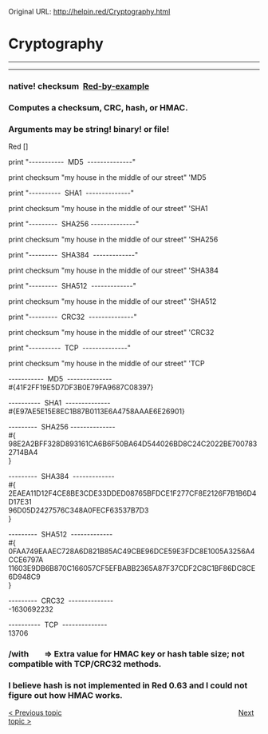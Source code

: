 Original URL: <http://helpin.red/Cryptography.html>

# Cryptography

* * *

* * *

### native! checksum  [Red-by-example](http://www.red-by-example.org/#checksum)

### Computes a checksum, CRC, hash, or HMAC.

### Arguments may be string! binary! or file!

Red \[]

print "-----------  MD5  --------------"

print checksum "my house in the middle of our street" 'MD5

print "----------  SHA1  --------------"

print checksum "my house in the middle of our street" 'SHA1

print "---------  SHA256 --------------"

print checksum "my house in the middle of our street" 'SHA256

print "---------  SHA384  -------------"

print checksum "my house in the middle of our street" 'SHA384

print "---------  SHA512  -------------"

print checksum "my house in the middle of our street" 'SHA512

print "---------  CRC32  --------------"

print checksum "my house in the middle of our street" 'CRC32

print "----------  TCP  --------------"

print checksum "my house in the middle of our street" 'TCP

-----------  MD5  --------------  
#{41F2FF19E5D7DF3B0E79FA9687C08397}

----------  SHA1  --------------  
#{E97AE5E15E8EC1B87B0113E6A4758AAAE6E26901}

---------  SHA256 --------------  
#{  
98E2A2BFF328D893161CA6B6F50BA64D544026BD8C24C2022BE7007832714BA4  
}

---------  SHA384  -------------  
#{  
2EAEA11D12F4CE8BE3CDE33DDED08765BFDCE1F277CF8E2126F7B1B6D4D17E31  
96D05D2427576C348A0FECF63537B7D3  
}

---------  SHA512  -------------  
#{  
0FAA749EAAEC728A6D821B85AC49CBE96DCE59E3FDC8E1005A3256A4CCE6797A  
11603E9DB6B870C166057CF5EFBABB2365A87F37CDF2C8C1BF86DC8CE6D948C9  
}

---------  CRC32  --------------  
\-1630692232

----------  TCP  --------------  
13706

### /with        =&gt; Extra value for HMAC key or hash table size; not compatible with TCP/CRC32 methods.

### I believe hash is not implemented in Red 0.63 and I could not figure out how HMAC works.

[&lt; Previous topic](http://helpin.red/Otherbases.html)                                                                                          [Next topic &gt;](http://helpin.red/BlocksSeries.html)
